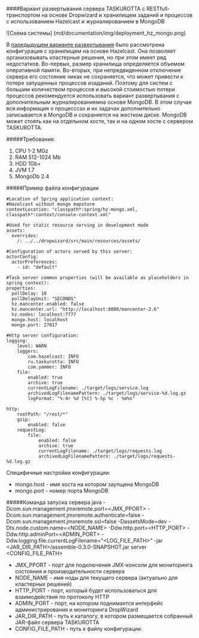 ####Вариант развертывания сервера TASKUROTTA с RESTfull-транспортом на основе Dropwizard и хранилищем заданий и процессов с использованием Hazelcast и журналированием в MongoDB

![Схема системы] (md/documentation/img/deployment_hz_mongo.png)

В [паредыдущем варианте развертывания](#deployment_hz) было рассмотрена конфигурация с хранилищем на основе Hazelcast. Она позволяет организовывать кластерные решения,
но при этом  имеет ряд недостатков. Во-первых, размер хранилища определяется объемом оперативной памяти. Во-вторых, при непредвиденном отключение сервера его состояние
никак не сохраняется, что может привести к потере запущенных процессов изаданий. Поэтому для систем с большим количеством процессов и высокой стоимостью потери процессов
рекомендуется использовать вариант развертывания с дополнительным журналированиемна основе MongoDB. В этом случае вся информация о процесссах и их задачах дополнительно
записывается в MongoDB и сохраняется на жестком диске. MongoDB может стоять как на отдельном хосте, так и на одном хосте с сервером TASKUROTTA.

#####Требования:

1. CPU 1-2 MGz
2. RAM 512-1024 Mb
3. HDD 1Gb+
4. JVM 1.7
5. MongoDb 2.4

#####Пример файла конфигурации

	#Location of Spring application context:
	#Hazelcast without mongo mapstore
	contextLocation: "classpath*:spring/hz-mongo.xml, classpath*:context/console-context.xml"

	#Used for static resource serving in development mode
	assets:
	  overrides:
		/: ../../dropwizard/src/main/resources/assets/

	#Configuration of actors served by this server:
	actorConfig:
	  actorPreferences:
		- id: "default"

	#Task server common properties (will be available as placeholders in spring context):
	properties:
	  pollDelay: 10
	  pollDelayUnit: "SECONDS"
	  hz.mancenter.enabled: false
	  hz.mancenter.url: "http://localhost:8080/mancenter-2.6"
	  hz.nodes: localhost:7777
	  mongo.host: localhost
	  mongo.port: 27017

	#Http server configuration:
	logging:
		level: WARN
		loggers:
			com.hazelcast: INFO
			ru.taskurotta: INFO
			com.yammer: INFO
		file:
			enabled: true
			archive: true
			currentLogFilename: ./target/logs/service.log
			archivedLogFilenamePattern: ./target/logs/service-%d.log.gz
			logFormat: "%-4r %d [%t] %-5p %c - %m%n"

	http:
		rootPath: "/rest/*"
		gzip:
			enabled: false
		requestLog:
			file:
				enabled: false
				archive: true
				currentLogFilename: ./target/logs/requests.log
				archivedLogFilenamePattern: ./target/logs/requests-%d.log.gz

Специфичные настройки конфигурации:
- mongo.host - имя хоста на котором заупщена MongoDB
- mongo.port - номер порта MongoDB

#####Команда запуска сервера
	java -Dcom.sun.management.jmxremote.port=<JMX_PPORT> -Dcom.sun.management.jmxremote.authenticate=false
		-Dcom.sun.management.jmxremote.ssl=false -DassetsMode=dev
		-Dts.node.custom.name=<NODE_NAME> -Ddw.http.port=<HTTP_PORT>
	 	-Ddw.http.adminPort=<ADMIN_PORT> -Ddw.logging.file.currentLogFilename="<LOG_FILE_PATH>"
	 	-jar <JAR_DIR_PATH>/assemble-0.3.0-SNAPSHOT.jar server <CONFIG_FILE_PATH>

- JMX_PPORT - порт для подключения JMX-консоли для мониторинга состояния и производительности сервера
- NODE_NAME - имя ноды для текущего сервера (актуально для кластерных решений)
- HTTP_PORT - порт, который будет использоваться для взаимодействия по протоколу HTTP
- ADMIN_PORT -  порт, на котором поднимается интерфейс администрирования и мониторинга DropWizard
- JAR_DIR_PATH - путь к каталогу, в котором размещается собранный JAR-файл сервера TASKUROTTA
- CONFIG_FILE_PATH - путь к файлу конфигурации.
